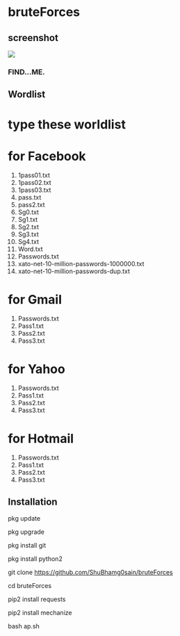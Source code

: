# bruteForces

## screenshot
![ ](https://raw.githubusercontent.com/ShuBhamg0sain/bruteForces/main/Screenshot_20201020_214357.jpg)

### FIND...ME.





## Wordlist
# type these worldlist
 # for Facebook
 1. 1pass01.txt
 2. 1pass02.txt
 3. 1pass03.txt
 4. pass.txt
 5. pass2.txt
 6. Sg0.txt
 7. Sg1.txt
 8. Sg2.txt
 9. Sg3.txt
10. Sg4.txt
11. Word.txt
12. Passwords.txt
13. xato-net-10-million-passwords-1000000.txt
14. xato-net-10-million-passwords-dup.txt

 # for Gmail
 1. Passwords.txt
 2. Pass1.txt
 3. Pass2.txt
 4. Pass3.txt
 
 # for Yahoo
 1. Passwords.txt
 2. Pass1.txt
 3. Pass2.txt
 4. Pass3.txt
 
 # for Hotmail
 1. Passwords.txt
 2. Pass1.txt
 3. Pass2.txt
 4. Pass3.txt


## Installation

pkg update

pkg upgrade

pkg install git

pkg install python2

git clone https://github.com/ShuBhamg0sain/bruteForces

cd bruteForces

pip2 install requests

pip2 install mechanize

bash ap.sh
